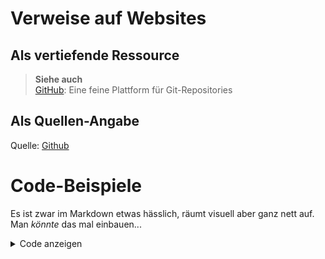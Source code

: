 
# Verweise auf Websites
## Als vertiefende Ressource
> **Siehe auch**  
> [GitHub](https://www.github.com): Eine feine Plattform für Git-Repositories

## Als Quellen-Angabe
Quelle: [Github](https://www.github.com)


# Code-Beispiele
Es ist zwar im Markdown etwas hässlich, räumt visuell aber ganz nett auf.
Man *könnte* das mal einbauen...


<details>
<summary>Code anzeigen</summary>

```java
public class HelloWorld {
    public static void main(String[] args) {
        System.out.println("Hello World!"); // ach, was!
    }
}
```
</details>